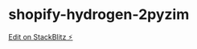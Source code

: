 # shopify-hydrogen-2pyzim

[Edit on StackBlitz ⚡️](https://stackblitz.com/edit/shopify-hydrogen-2pyzim)